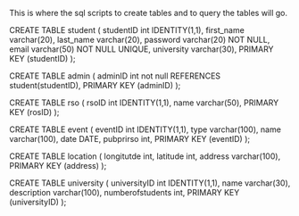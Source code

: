 This is where the sql scripts to create tables and to query the tables will go.

CREATE TABLE student
(
studentID int IDENTITY(1,1),
first_name varchar(20),
last_name varchar(20),
password varchar(20) NOT NULL,
email varchar(50) NOT NULL UNIQUE,
university varchar(30),
PRIMARY KEY (studentID)
);

CREATE TABLE admin
(
adminID int not null REFERENCES student(studentID),
PRIMARY KEY (adminID)
);

CREATE TABLE rso
(
rsoID int IDENTITY(1,1),
name varchar(50),
PRIMARY KEY (rosID)
);

CREATE TABLE event
(
eventID int IDENTITY(1,1),
type varchar(100),
name varchar(100),
date DATE,
pubprirso int,
PRIMARY KEY (eventID)
);

CREATE TABLE location 
(
longitutde int,
latitude int,
address varchar(100),
PRIMARY KEY (address)
);

CREATE TABLE university 
(
universityID int IDENTITY(1,1),
name varchar(30),
description varchar(100),
numberofstudents int,
PRIMARY KEY (universityID)
);
